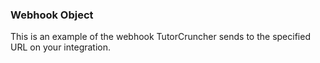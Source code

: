 ### Webhook Object

This is an example of the webhook TutorCruncher sends to the specified URL on your integration.
